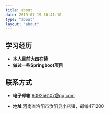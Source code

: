 ```yaml
---
title: about
date: 2019-07-19 16:41:10
type: "about"
layout: "about"
---
```



## 学习经历
* <b>本人目前大四在读</b>
* <b>做过一些Springboot项目</b>

## 联系方式
* <b>电子邮箱</b>
909256107@qq.com

* <b>地址</b>
河南省洛阳市汝阳县小店镇，邮编471200


